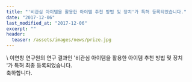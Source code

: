 ```yaml
---
title: "'비관심 아이템을 활용한 아이템 추천 방법 및 장치'가 특허 등록되었습니다."
date: "2017-12-06"
last_modified_at: "2017-12-06"
excerpt: ""
header:
  teaser: /assets/images/news/prize.jpg
---
```

\\
이연창 연구원의 연구 결과인 '비관심 아이템을 활용한 아이템 추천 방법 및 장치<br>'가 특허 최종 등록되었습니다.<br>축하합니다.